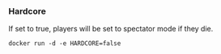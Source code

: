 ### Hardcore

If set to true, players will be set to spectator mode if they die.

    docker run -d -e HARDCORE=false
